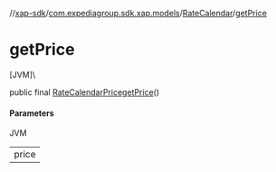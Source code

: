 //[xap-sdk](../../../index.md)/[com.expediagroup.sdk.xap.models](../index.md)/[RateCalendar](index.md)/[getPrice](get-price.md)

# getPrice

[JVM]\

public final [RateCalendarPrice](../-rate-calendar-price/index.md)[getPrice](get-price.md)()

#### Parameters

JVM

| |
|---|
| price |
